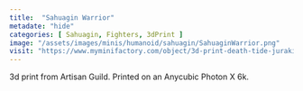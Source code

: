 ```yaml
---
title:  "Sahuagin Warrior"
metadate: "hide"
categories: [ Sahuagin, Fighters, 3dPrint ]
image: "/assets/images/minis/humanoid/sahuagin/SahuaginWarrior.png"
visit: "https://www.myminifactory.com/object/3d-print-death-tide-jurakins-presupported-122025"
---
```

3d print from Artisan Guild. 
Printed on an Anycubic Photon X 6k.